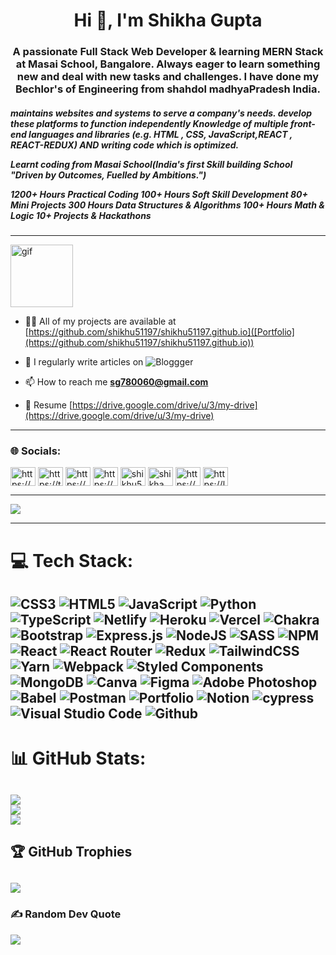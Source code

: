 <h1 align="center">Hi 👋, I'm Shikha Gupta</h1>


<h3 align="center">A passionate Full Stack Web Developer & learning MERN Stack at Masai School, Bangalore. Always eager to learn something new and deal with new tasks and challenges. I have done my Bechlor's of Engineering from shahdol madhyaPradesh India.</h3>
<h5>maintains websites and systems to serve a company's needs. develop these platforms to function independently Knowledge of multiple front-end languages and libraries (e.g. HTML , CSS, JavaScript,REACT , REACT-REDUX) AND writing code which is optimized.

Learnt coding from Masai School(India's first Skill building School "Driven by Outcomes, Fuelled by Ambitions.")

1200+ Hours Practical Coding
100+ Hours Soft Skill Development
80+ Mini Projects
300 Hours Data Structures & Algorithms
100+ Hours Math & Logic
10+ Projects & Hackathons
</h5>

---

<img   src = "https://images.lemonly.com/wp-content/uploads/2018/08/07150313/Homebase_Thumb_v01.gif" alt="gif" width="100"/>

- 👨‍💻 All of my projects are available at [https://github.com/shikhu51197/shikhu51197.github.io]([Portfolio](https://github.com/shikhu51197/shikhu51197.github.io))

- 📝 I regularly write articles on ![[Bloggger](https://www.blogger.com/blog/posts/6169788829781744859?tab=rj)](https://www.blogger.com/blog/posts/6169788829781744859?tab=rj)

- 📫 How to reach me **sg780060@gmail.com**

- 📄 Resume [https://drive.google.com/drive/u/3/my-drive](https://drive.google.com/drive/u/3/my-drive)

---


<h3 align="left"> 🌐 Socials:</h3>
<p align="left">
<a href="https://codepen.io/shikhu51197" target="blank"><img align="center" src="https://raw.githubusercontent.com/rahuldkjain/github-profile-readme-generator/master/src/images/icons/Social/codepen.svg" alt="https://codepen.io/shikhu51197" height="30" width="40" /></a>
<a href="https://twitter.com/shikhag61708689" target="blank"><img align="center" src="https://raw.githubusercontent.com/rahuldkjain/github-profile-readme-generator/master/src/images/icons/Social/twitter.svg" alt="https://twitter.com/shikhag61708689" height="30" width="40" /></a>
<a href="https://www.linkedin.com/in/shikha-gupta-12a2b5199/" target="blank"><img align="center" src="https://raw.githubusercontent.com/rahuldkjain/github-profile-readme-generator/master/src/images/icons/Social/linked-in-alt.svg" alt="https://www.linkedin.com/in/shikha-gupta-12a2b5199/" height="30" width="40" /></a>
<a href="https://codesandbox.io/u/shikhu51197" target="blank"><img align="center" src="https://raw.githubusercontent.com/rahuldkjain/github-profile-readme-generator/master/src/images/icons/Social/codesandbox.svg" alt="https://codesandbox.io/u/shikhu51197" height="30" width="40" /></a>
<a href="https://instagram.com/shikhu51197" target="blank"><img align="center" src="https://raw.githubusercontent.com/rahuldkjain/github-profile-readme-generator/master/src/images/icons/Social/instagram.svg" alt="shikhu51197" height="30" width="40" /></a>
<a href="https://www.youtube.com/c/shikha d mentor" target="blank"><img align="center" src="https://raw.githubusercontent.com/rahuldkjain/github-profile-readme-generator/master/src/images/icons/Social/youtube.svg" alt="shikha d mentor" height="30" width="40" /></a>
<a href="https://www.hackerrank.com/sg780060" target="blank"><img align="center" src="https://raw.githubusercontent.com/rahuldkjain/github-profile-readme-generator/master/src/images/icons/Social/hackerrank.svg" alt="https://www.hackerrank.com/sg780060" height="30" width="40" /></a>
<a href="https://leetcode.com/sg780060/" target="blank"><img align="center" src="https://raw.githubusercontent.com/rahuldkjain/github-profile-readme-generator/master/src/images/icons/Social/leet-code.svg" alt="https://leetcode.com/sg780060/" height="30" width="40" /></a>
</p>

---
[![](https://visitcount.itsvg.in/api?id=shikhu51197&icon=5&color=11)](https://visitcount.itsvg.in)

---

# 💻 Tech Stack:
![CSS3](https://img.shields.io/badge/css3-%231572B6.svg?style=plastic&logo=css3&logoColor=white) ![HTML5](https://img.shields.io/badge/html5-%23E34F26.svg?style=plastic&logo=html5&logoColor=white) ![JavaScript](https://img.shields.io/badge/javascript-%23323330.svg?style=plastic&logo=javascript&logoColor=%23F7DF1E) ![Python](https://img.shields.io/badge/python-3670A0?style=plastic&logo=python&logoColor=ffdd54) ![TypeScript](https://img.shields.io/badge/typescript-%23007ACC.svg?style=plastic&logo=typescript&logoColor=white) ![Netlify](https://img.shields.io/badge/netlify-%23000000.svg?style=plastic&logo=netlify&logoColor=#00C7B7) ![Heroku](https://img.shields.io/badge/heroku-%23430098.svg?style=plastic&logo=heroku&logoColor=white) ![Vercel](https://img.shields.io/badge/vercel-%23000000.svg?style=plastic&logo=vercel&logoColor=white) ![Chakra](https://img.shields.io/badge/chakra-%234ED1C5.svg?style=plastic&logo=chakraui&logoColor=white) ![Bootstrap](https://img.shields.io/badge/bootstrap-%23563D7C.svg?style=plastic&logo=bootstrap&logoColor=white) ![Express.js](https://img.shields.io/badge/express.js-%23404d59.svg?style=plastic&logo=express&logoColor=%2361DAFB) ![NodeJS](https://img.shields.io/badge/node.js-6DA55F?style=plastic&logo=node.js&logoColor=white) ![SASS](https://img.shields.io/badge/SASS-hotpink.svg?style=plastic&logo=SASS&logoColor=white) ![NPM](https://img.shields.io/badge/NPM-%23000000.svg?style=plastic&logo=npm&logoColor=white) ![React](https://img.shields.io/badge/react-%2320232a.svg?style=plastic&logo=react&logoColor=%2361DAFB) ![React Router](https://img.shields.io/badge/React_Router-CA4245?style=plastic&logo=react-router&logoColor=white) ![Redux](https://img.shields.io/badge/redux-%23593d88.svg?style=plastic&logo=redux&logoColor=white) ![TailwindCSS](https://img.shields.io/badge/tailwindcss-%2338B2AC.svg?style=plastic&logo=tailwind-css&logoColor=white) ![Yarn](https://img.shields.io/badge/yarn-%232C8EBB.svg?style=plastic&logo=yarn&logoColor=white) ![Webpack](https://img.shields.io/badge/webpack-%238DD6F9.svg?style=plastic&logo=webpack&logoColor=black) ![Styled Components](https://img.shields.io/badge/styled--components-DB7093?style=plastic&logo=styled-components&logoColor=white) ![MongoDB](https://img.shields.io/badge/MongoDB-%234ea94b.svg?style=plastic&logo=mongodb&logoColor=white) ![Canva](https://img.shields.io/badge/Canva-%2300C4CC.svg?style=plastic&logo=Canva&logoColor=white) 	![Figma](https://img.shields.io/badge/figma-%23F24E1E.svg?style=plastic&logo=figma&logoColor=white) ![Adobe Photoshop](https://img.shields.io/badge/adobephotoshop-%2331A8FF.svg?style=plastic&logo=adobephotoshop&logoColor=white) ![Babel](https://img.shields.io/badge/Babel-F9DC3e?style=plastic&logo=babel&logoColor=black) ![Postman](https://img.shields.io/badge/Postman-FF6C37?style=plastic&logo=postman&logoColor=white) ![Portfolio](https://img.shields.io/badge/Portfolio-%23000000.svg?style=plastic&logo=firefox&logoColor=#FF7139) ![Notion](https://img.shields.io/badge/Notion-%23000000.svg?style=plastic&logo=notion&logoColor=white)
![cypress](https://img.shields.io/badge/cypress-%234ea94b.svg?style=plastic&logo=cypress&logoColor=black)   ![Visual Studio Code](https://img.shields.io/badge/VisualStudioCode-%23007ACC.svg?style=plastic&logo=visualstudiocode&logoColor=white) ![Github](https://img.shields.io/badge/Github-%23000000.svg?style=plastic&logo=github&logoColor=white)
---
# 📊 GitHub Stats:
![](https://github-readme-stats.vercel.app/api?username=shikhu51197&theme=highcontrast&hide_border=false&include_all_commits=true&count_private=true)<br/>
![](https://github-readme-streak-stats.herokuapp.com/?user=shikhu51197&theme=highcontrast&hide_border=false)<br/>
![](https://github-readme-stats.vercel.app/api/top-langs/?username=shikhu51197&theme=highcontrast&hide_border=false&include_all_commits=true&count_private=true&layout=compact)
---
## 🏆 GitHub Trophies
![](https://github-profile-trophy.vercel.app/?username=shikhu51197&theme=juicyfresh&no-frame=false&no-bg=false&margin-w=4)
---
### ✍️ Random Dev Quote
![](https://quotes-github-readme.vercel.app/api?type=vetical&theme=radical)





